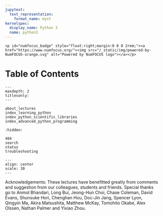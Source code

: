 ```yaml
---
jupytext:
  text_representation:
    format_name: myst
kernelspec:
  display_name: Python 3
  name: python3
---
```


```{raw} html
<p id="numfocus_badge" style="float:right;margin:0 0 0 2rem;"><a href="https://www.numfocus.org/"><img src="/_static/img/powered-by-NumFOCUS-orange.svg" alt="Powered by NumFOCUS logo"></a></p>
```

# Table of Contents

```{toctree}
---
maxdepth: 2
titlesonly: 
---

about_lectures
index_learning_python
index_python_scientific_libraries
index_advanced_python_programming
```

```{toctree}
:hidden:

404
search
status
troubleshooting
```

```{image} http://assets.quantecon.org/img/banner.png
---
align: center
scale: 30
---
```

Acknowledgements:  These lectures have benefitted greatly from comments and
suggestion from our colleagues, students and friends.  Special thanks go to
Anmol Bhandari, Long Bui, Jeong-Hun Choi, Chase Coleman, David Evans, Shunsuke Hori,
Chenghan Hou, Doc-Jin Jang, Spencer Lyon, Qingyin Ma, Akira Matsushita,
Matthew McKay, Tomohito Okabe, Alex Olssen, Nathan Palmer and Yixiao Zhou.

